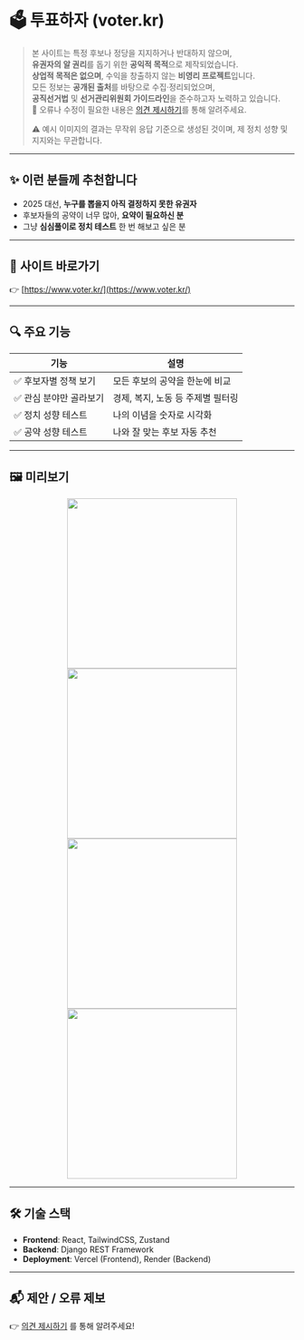 # 🗳️ 투표하자 (voter.kr)

> 본 사이트는 특정 후보나 정당을 지지하거나 반대하지 않으며,  
> **유권자의 알 권리**를 돕기 위한 **공익적 목적**으로 제작되었습니다.  
> **상업적 목적은 없으며**, 수익을 창출하지 않는 **비영리 프로젝트**입니다.  
> 모든 정보는 **공개된 출처**를 바탕으로 수집·정리되었으며,  
> **공직선거법** 및 **선거관리위원회 가이드라인**을 준수하고자 노력하고 있습니다.  
> 🔧 오류나 수정이 필요한 내용은 [의견 제시하기](https://docs.google.com/forms/d/e/1FAIpQLSeDuBVtHvJsOnERcbm6LvHzO0yEVP9q2rMtyAHFm18bcqzelQ/viewform?pli=1)를 통해 알려주세요.
> 
> ⚠️ 예시 이미지의 결과는 무작위 응답 기준으로 생성된 것이며, 제 정치 성향 및 지지와는 무관합니다.

---

## ✨ 이런 분들께 추천합니다

- 2025 대선, **누구를 뽑을지 아직 결정하지 못한 유권자**
- 후보자들의 공약이 너무 많아, **요약이 필요하신 분**
- 그냥 **심심풀이로 정치 테스트** 한 번 해보고 싶은 분

---

## 🚀 사이트 바로가기

👉 [https://www.voter.kr/](https://www.voter.kr/)

---

## 🔍 주요 기능

| 기능 | 설명 |
|------|------|
| ✅ 후보자별 정책 보기 | 모든 후보의 공약을 한눈에 비교 |
| ✅ 관심 분야만 골라보기 | 경제, 복지, 노동 등 주제별 필터링 |
| ✅ 정치 성향 테스트 | 나의 이념을 숫자로 시각화 |
| ✅ 공약 성향 테스트 | 나와 잘 맞는 후보 자동 추천 |

---

## 🖼️ 미리보기

<div align="center">
  <img src="https://velog.velcdn.com/images/gimgyuwon/post/f37570a2-32e6-46cf-9600-75200bde12da/image.gif" width="300" />
<!--   <img src="https://velog.velcdn.com/images/gimgyuwon/post/d4c4e586-2ff8-4bc6-b09c-524587df4a78/image.gif" width="300" /> -->
  <img src="https://velog.velcdn.com/images/gimgyuwon/post/eb407a41-4e89-4e6d-be93-f0d6ef244adc/image.gif" width="300" />
  <br />
  <img src="https://velog.velcdn.com/images/gimgyuwon/post/0d4c86f4-108d-40e5-9737-5821386ccbfb/image.gif" width="300" />
  <img src="https://velog.velcdn.com/images/gimgyuwon/post/55e3fad9-b700-4f09-a234-6d70bce9d525/image.gif" width="300" />
<!--   <img src="https://velog.velcdn.com/images/gimgyuwon/post/30930e71-ae81-4bce-886b-b5cb644ded11/image.gif" width="300" /> -->
</div>

---

## 🛠️ 기술 스택

- **Frontend**: React, TailwindCSS, Zustand
- **Backend**: Django REST Framework
- **Deployment**: Vercel (Frontend), Render (Backend)

---

## 📬 제안 / 오류 제보

👉 [의견 제시하기](https://docs.google.com/forms/d/e/1FAIpQLSeDuBVtHvJsOnERcbm6LvHzO0yEVP9q2rMtyAHFm18bcqzelQ/viewform?pli=1) 를 통해 알려주세요!
